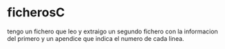# ficherosC
tengo un fichero que leo y extraigo un segundo fichero con la informacion del primero y un apendice que indica el numero de cada linea.
